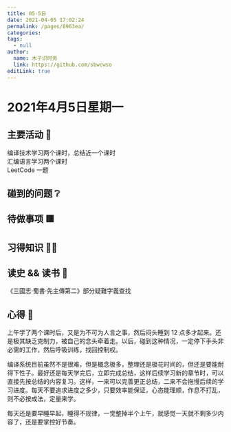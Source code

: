 ```yaml
---
title: 05-5日
date: 2021-04-05 17:02:24
permalink: /pages/8963ea/
categories: 
tags: 
  - null
author: 
  name: 木子识时务
  link: https://github.com/sbwcwso
editLink: true
---
```

# 2021年4月5日星期一

## 主要活动 🏃

编译技术学习两个课时，总结近一个课时  
汇编语言学习两个课时  
LeetCode 一题  

## 碰到的问题 ❔

## 待做事项 🟥

## 习得知识 🧑‍💻

## 读史 && 读书 📖

《三國志·蜀書·先主傳第二》部分疑難字義查找

## 心得 🤔

上午学了两个课时后，又是为不可为人言之事，然后闷头睡到 12 点多才起来。还是极其缺乏克制力，被自己的念头牵着走。以后，碰到这种情况，一定停下手头非必需的工作，然后呼吸训练，找回控制权。

编译系统目前虽然不是很难，但是概念极多，整理还是极花时间的，但还是要能耐得下性子。最好还是每天学完后，立即完成总结，这样后续学习新的章节时，可以直接先按总结的内容复习。这样，一来可以完善更正总结，二来不会拖慢后续的学习进度。每天不要追求进度之多少，只要效率能保证，心态能理顺，作息不打乱，则不必按成法，定量来学。

每天还是要早睡早起，睡得不规律，一觉整掉半个上午，就感觉一天就不剩多少内容了，还是要掌控好节奏。
